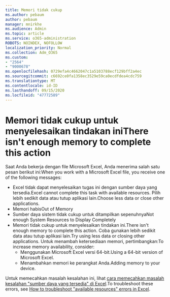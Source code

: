```yaml
---
title: Memori tidak cukup
ms.author: pebaum
author: pebaum
manager: mnirkhe
ms.audience: Admin
ms.topic: article
ms.service: o365-administration
ROBOTS: NOINDEX, NOFOLLOW
localization_priority: Normal
ms.collection: Adm_O365
ms.custom:
- "2564"
- "9000678"
ms.openlocfilehash: 0729efa4c4662047c1a5103788ecf129bff2a4ec
ms.sourcegitcommit: c6692ce0fa1358ec3529e59ca0ecdfdea4cdc759
ms.translationtype: MT
ms.contentlocale: id-ID
ms.lasthandoff: 09/15/2020
ms.locfileid: "47772589"
---
```

# <a name="there-isnt-enough-memory-to-complete-this-action"></a><span data-ttu-id="01b2d-102">Memori tidak cukup untuk menyelesaikan tindakan ini</span><span class="sxs-lookup"><span data-stu-id="01b2d-102">There isn't enough memory to complete this action</span></span>

<span data-ttu-id="01b2d-103">Saat Anda bekerja dengan file Microsoft Excel, Anda menerima salah satu pesan berikut ini:</span><span class="sxs-lookup"><span data-stu-id="01b2d-103">When you work with a Microsoft Excel file, you receive one of the following messages:</span></span>

- <span data-ttu-id="01b2d-104">Excel tidak dapat menyelesaikan tugas ini dengan sumber daya yang tersedia.</span><span class="sxs-lookup"><span data-stu-id="01b2d-104">Excel cannot complete this task with available resources.</span></span> <span data-ttu-id="01b2d-105">Pilih lebih sedikit data atau tutup aplikasi lain.</span><span class="sxs-lookup"><span data-stu-id="01b2d-105">Choose less data or close other applications.</span></span>
- <span data-ttu-id="01b2d-106">Memori habis</span><span class="sxs-lookup"><span data-stu-id="01b2d-106">Out of Memory</span></span>
- <span data-ttu-id="01b2d-107">Sumber daya sistem tidak cukup untuk ditampilkan sepenuhnya</span><span class="sxs-lookup"><span data-stu-id="01b2d-107">Not enough System Resources to Display Completely</span></span>
- <span data-ttu-id="01b2d-108">Memori tidak cukup untuk menyelesaikan tindakan ini.</span><span class="sxs-lookup"><span data-stu-id="01b2d-108">There isn't enough memory to complete this action.</span></span> <span data-ttu-id="01b2d-109">Coba gunakan lebih sedikit data atau tutup aplikasi lain.</span><span class="sxs-lookup"><span data-stu-id="01b2d-109">Try using less data or closing other applications.</span></span> <span data-ttu-id="01b2d-110">Untuk menambah ketersediaan memori, pertimbangkan:</span><span class="sxs-lookup"><span data-stu-id="01b2d-110">To increase memory availability, consider:</span></span> 
    - <span data-ttu-id="01b2d-111">Menggunakan Microsoft Excel versi 64-bit.</span><span class="sxs-lookup"><span data-stu-id="01b2d-111">Using a 64-bit version of Microsoft Excel.</span></span>
    - <span data-ttu-id="01b2d-112">Menambahkan memori ke perangkat Anda.</span><span class="sxs-lookup"><span data-stu-id="01b2d-112">Adding memory to your device.</span></span>

<span data-ttu-id="01b2d-113">Untuk memecahkan masalah kesalahan ini, lihat [cara memecahkan masalah kesalahan "sumber daya yang tersedia" di Excel](https://docs.microsoft.com/office/troubleshoot/excel/available-resources-errors).</span><span class="sxs-lookup"><span data-stu-id="01b2d-113">To troubleshoot these errors, see [How to troubleshoot "available resources" errors in Excel](https://docs.microsoft.com/office/troubleshoot/excel/available-resources-errors).</span></span>